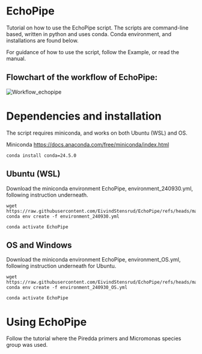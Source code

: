 # EchoPipe
Tutorial on how to use the EchoPipe script.
The scripts are command-line based, written in python and uses conda.
Conda environment, and installations are found below.

For guidance of how to use the script, follow the Example, or read the manual.

## Flowchart of the workflow of EchoPipe:


![Workflow_echopipe](https://github.com/EivindStensrud/EchoPipe/assets/83813403/e4a0ca27-31a7-48c9-95ab-b05cfbc6d086)




# Dependencies and installation
The script requires miniconda, and works on both Ubuntu (WSL) and OS.

Miniconda
https://docs.anaconda.com/free/miniconda/index.html

```
conda install conda=24.5.0
```

## Ubuntu (WSL)
Download the miniconda environment EchoPipe, environment_240930.yml, following instruction underneath.

```
wget https://raw.githubusercontent.com/EivindStensrud/EchoPipe/refs/heads/main/environment_240930.yml
conda env create -f environment_240930.yml

conda activate EchoPipe

```


## OS and Windows
Download the miniconda environment EchoPipe, environment_OS.yml, following instruction underneath for Ubuntu.

```
wget https://raw.githubusercontent.com/EivindStensrud/EchoPipe/refs/heads/main/environment_240930_OS.yml
conda env create -f environment_240930_OS.yml

conda activate EchoPipe

```

# Using EchoPipe
Follow the tutorial where the Piredda primers and Micromonas species group was used.
